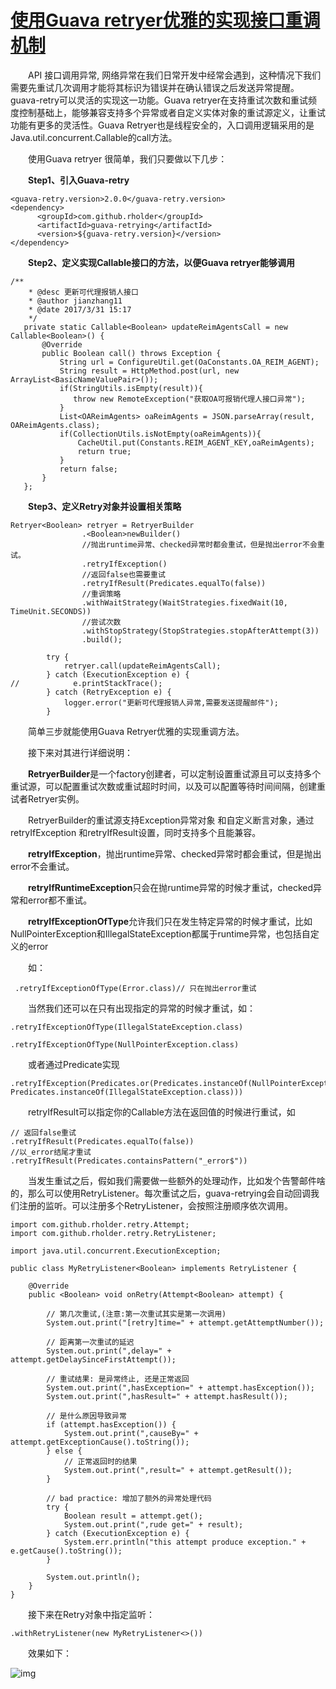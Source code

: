 # [使用Guava retryer优雅的实现接口重调机制](https://www.cnblogs.com/jianzh5/p/6651799.html)

　　API 接口调用异常, 网络异常在我们日常开发中经常会遇到，这种情况下我们需要先重试几次调用才能将其标识为错误并在确认错误之后发送异常提醒。guava-retry可以灵活的实现这一功能。Guava retryer在支持重试次数和重试频度控制基础上，能够兼容支持多个异常或者自定义实体对象的重试源定义，让重试功能有更多的灵活性。Guava Retryer也是线程安全的，入口调用逻辑采用的是Java.util.concurrent.Callable的call方法。

　　使用Guava retryer 很简单，我们只要做以下几步：

　　**Step1、引入Guava-retry**　　

```
<guava-retry.version>2.0.0</guava-retry.version>
<dependency>
      <groupId>com.github.rholder</groupId>
      <artifactId>guava-retrying</artifactId>
      <version>${guava-retry.version}</version>
</dependency>
```

　　**Step2、定义实现Callable接口的方法，以便Guava retryer能够调用**

```
/**
    * @desc 更新可代理报销人接口
    * @author jianzhang11
    * @date 2017/3/31 15:17
    */
   private static Callable<Boolean> updateReimAgentsCall = new Callable<Boolean>() {
       @Override
       public Boolean call() throws Exception {
           String url = ConfigureUtil.get(OaConstants.OA_REIM_AGENT);
           String result = HttpMethod.post(url, new ArrayList<BasicNameValuePair>());
           if(StringUtils.isEmpty(result)){
              throw new RemoteException("获取OA可报销代理人接口异常");
           }
           List<OAReimAgents> oaReimAgents = JSON.parseArray(result, OAReimAgents.class);
           if(CollectionUtils.isNotEmpty(oaReimAgents)){
               CacheUtil.put(Constants.REIM_AGENT_KEY,oaReimAgents);
               return true;
           }
           return false;
       }
   };
```

 　　**Step3、定义Retry对象并设置相关策略**

```
Retryer<Boolean> retryer = RetryerBuilder
                .<Boolean>newBuilder()
                //抛出runtime异常、checked异常时都会重试，但是抛出error不会重试。
                .retryIfException()
                //返回false也需要重试
                .retryIfResult(Predicates.equalTo(false))
                //重调策略
                .withWaitStrategy(WaitStrategies.fixedWait(10, TimeUnit.SECONDS))
                //尝试次数
                .withStopStrategy(StopStrategies.stopAfterAttempt(3))
                .build();
 
        try {
            retryer.call(updateReimAgentsCall);
        } catch (ExecutionException e) {
//            e.printStackTrace();
        } catch (RetryException e) {
            logger.error("更新可代理报销人异常,需要发送提醒邮件");
        }
```

 　　简单三步就能使用Guava Retryer优雅的实现重调方法。



 　　接下来对其进行详细说明：　　

　　**RetryerBuilder**是一个factory创建者，可以定制设置重试源且可以支持多个重试源，可以配置重试次数或重试超时时间，以及可以配置等待时间间隔，创建重试者Retryer实例。

　　RetryerBuilder的重试源支持Exception异常对象 和自定义断言对象，通过retryIfException 和retryIfResult设置，同时支持多个且能兼容。

　　**retryIfException**，抛出runtime异常、checked异常时都会重试，但是抛出error不会重试。

　　**retryIfRuntimeException**只会在抛runtime异常的时候才重试，checked异常和error都不重试。

　　**retryIfExceptionOfType**允许我们只在发生特定异常的时候才重试，比如NullPointerException和IllegalStateException都属于runtime异常，也包括自定义的error

　　如：　　

```
 .retryIfExceptionOfType(Error.class)// 只在抛出error重试
```

　　当然我们还可以在只有出现指定的异常的时候才重试，如：　　

```
.retryIfExceptionOfType(IllegalStateException.class)   

.retryIfExceptionOfType(NullPointerException.class) 
```

　　或者通过Predicate实现

```
.retryIfException(Predicates.or(Predicates.instanceOf(NullPointerException.class),                   Predicates.instanceOf(IllegalStateException.class))) 
```

　　retryIfResult可以指定你的Callable方法在返回值的时候进行重试，如　　

```
// 返回false重试  
.retryIfResult(Predicates.equalTo(false))   
//以_error结尾才重试  
.retryIfResult(Predicates.containsPattern("_error$"))  
```

　　当发生重试之后，假如我们需要做一些额外的处理动作，比如发个告警邮件啥的，那么可以使用RetryListener。每次重试之后，guava-retrying会自动回调我们注册的监听。可以注册多个RetryListener，会按照注册顺序依次调用。

```
import com.github.rholder.retry.Attempt;  
import com.github.rholder.retry.RetryListener;  
  
import java.util.concurrent.ExecutionException;  
  
public class MyRetryListener<Boolean> implements RetryListener {  
  
    @Override  
    public <Boolean> void onRetry(Attempt<Boolean> attempt) {  
  
        // 第几次重试,(注意:第一次重试其实是第一次调用)  
        System.out.print("[retry]time=" + attempt.getAttemptNumber());  
  
        // 距离第一次重试的延迟  
        System.out.print(",delay=" + attempt.getDelaySinceFirstAttempt());  
  
        // 重试结果: 是异常终止, 还是正常返回  
        System.out.print(",hasException=" + attempt.hasException());  
        System.out.print(",hasResult=" + attempt.hasResult());  
  
        // 是什么原因导致异常  
        if (attempt.hasException()) {  
            System.out.print(",causeBy=" + attempt.getExceptionCause().toString());  
        } else {  
            // 正常返回时的结果  
            System.out.print(",result=" + attempt.getResult());  
        }  
  
        // bad practice: 增加了额外的异常处理代码  
        try {  
            Boolean result = attempt.get();  
            System.out.print(",rude get=" + result);  
        } catch (ExecutionException e) {  
            System.err.println("this attempt produce exception." + e.getCause().toString());  
        }  
  
        System.out.println();  
    }  
}
```

　　接下来在Retry对象中指定监听：　　

```
.withRetryListener(new MyRetryListener<>())  
```

　　效果如下：

![img](file:///C:/Users/Administrator/AppData/Local/YNote/data/qq90D20E10AFE77595160BC989EFC7A172/61506dfb548543428fecac1029ea10b7/6-1115270382.png)

 

 